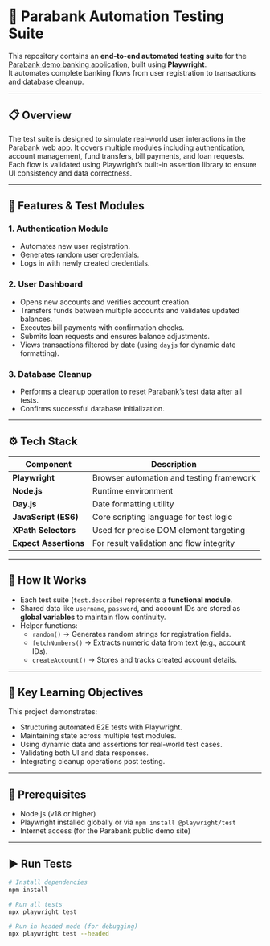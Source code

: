 # 🏦 Parabank Automation Testing Suite

This repository contains an **end-to-end automated testing suite** for the [Parabank demo banking application](https://parabank.parasoft.com/parabank/index.htm), built using **Playwright**.  
It automates complete banking flows from user registration to transactions and database cleanup.

---

## 📋 Overview

The test suite is designed to simulate real-world user interactions in the Parabank web app. It covers multiple modules including authentication, account management, fund transfers, bill payments, and loan requests.  
Each flow is validated using Playwright’s built-in assertion library to ensure UI consistency and data correctness.

---

## 🧩 Features & Test Modules

### 1. **Authentication Module**
- Automates new user registration.
- Generates random user credentials.
- Logs in with newly created credentials.

### 2. **User Dashboard**
- Opens new accounts and verifies account creation.
- Transfers funds between multiple accounts and validates updated balances.
- Executes bill payments with confirmation checks.
- Submits loan requests and ensures balance adjustments.
- Views transactions filtered by date (using `dayjs` for dynamic date formatting).

### 3. **Database Cleanup**
- Performs a cleanup operation to reset Parabank’s test data after all tests.
- Confirms successful database initialization.

---

## ⚙️ Tech Stack

| Component        | Description                                       |
|------------------|---------------------------------------------------|
| **Playwright**   | Browser automation and testing framework          |
| **Node.js**      | Runtime environment                               |
| **Day.js**       | Date formatting utility                           |
| **JavaScript (ES6)** | Core scripting language for test logic       |
| **XPath Selectors** | Used for precise DOM element targeting        |
| **Expect Assertions** | For result validation and flow integrity    |

---

## 🚀 How It Works

- Each test suite (`test.describe`) represents a **functional module**.
- Shared data like `username`, `password`, and account IDs are stored as **global variables** to maintain flow continuity.
- Helper functions:
  - `random()` → Generates random strings for registration fields.
  - `fetchNumbers()` → Extracts numeric data from text (e.g., account IDs).
  - `createAccount()` → Stores and tracks created account details.

---

## 🧠 Key Learning Objectives

This project demonstrates:
- Structuring automated E2E tests with Playwright.
- Maintaining state across multiple test modules.
- Using dynamic data and assertions for real-world test cases.
- Validating both UI and data responses.
- Integrating cleanup operations post testing.

---

## 🧾 Prerequisites

- Node.js (v18 or higher)
- Playwright installed globally or via `npm install @playwright/test`
- Internet access (for the Parabank public demo site)

---

## ▶️ Run Tests

```bash
# Install dependencies
npm install

# Run all tests
npx playwright test

# Run in headed mode (for debugging)
npx playwright test --headed
